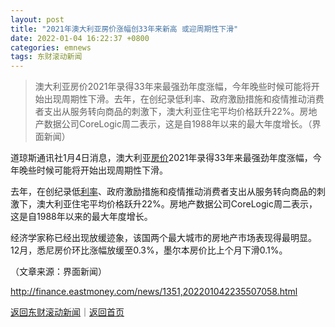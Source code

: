 ```yaml
---
layout: post
title: "2021年澳大利亚房价涨幅创33年来新高 或迎周期性下滑"
date: 2022-01-04 16:22:37 +0800
categories: emnews
tags: 东财滚动新闻
---
```

> 澳大利亚房价2021年录得33年来最强劲年度涨幅，今年晚些时候可能将开始出现周期性下滑。去年，在创纪录低利率、政府激励措施和疫情推动消费者支出从服务转向商品的刺激下，澳大利亚住宅平均价格跃升22%。房地产数据公司CoreLogic周二表示，这是自1988年以来的最大年度增长。（界面新闻）

<p>道琼斯通讯社1月4日消息，澳大利亚<span id="Info.3325"><a href="http://data.eastmoney.com/cjsj/newhouse.html" class="infokey">房价</a></span>2021年录得33年来最强劲年度涨幅，今年晚些时候可能将开始出现周期性下滑。</p><p>去年，在创纪录低<span id="Info.344"><a href="http://data.eastmoney.com/cjsj/yhll.html" class="infokey">利率</a></span>、政府激励措施和疫情推动消费者支出从服务转向商品的刺激下，澳大利亚住宅平均价格跃升22%。房地产数据公司CoreLogic周二表示，这是自1988年以来的最大年度增长。</p><p>经济学家称已经出现放缓迹象，该国两个最大城市的房地产市场表现得最明显。12月，悉尼房价环比涨幅放缓至0.3%，墨尔本房价比上个月下滑0.1%。</p><p class="em_media">（文章来源：界面新闻）</p>

<http://finance.eastmoney.com/news/1351,202201042235507058.html>

[返回东财滚动新闻](//finews.withounder.com/emnews/)｜[返回首页](//finews.withounder.com/)